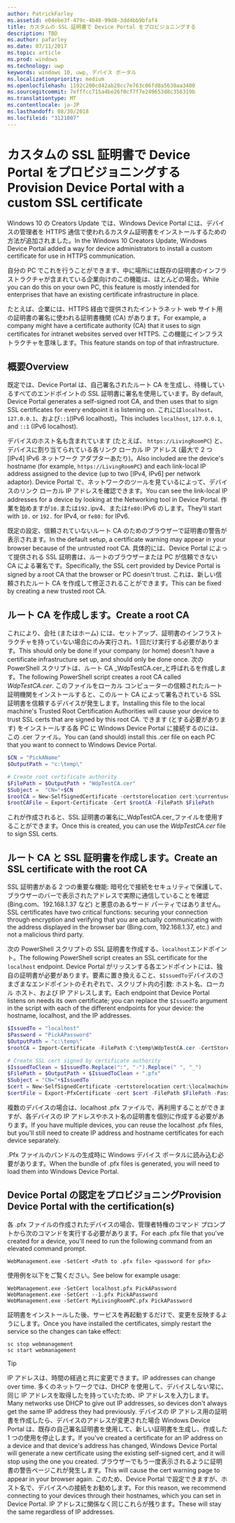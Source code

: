 ```yaml
---
author: PatrickFarley
ms.assetid: e04ebe3f-479c-4b48-99d8-3dd4bb9bfaf4
title: カスタムの SSL 証明書で Device Portal をプロビジョニングする
description: TBD
ms.author: pafarley
ms.date: 07/11/2017
ms.topic: article
ms.prod: windows
ms.technology: uwp
keywords: windows 10, uwp, デバイス ポータル
ms.localizationpriority: medium
ms.openlocfilehash: 1192c200cd42ab28cc7e763c06fd8a5638aa3400
ms.sourcegitcommit: 7efffcc715a4be26f0cf7f7e249653d8c356319b
ms.translationtype: MT
ms.contentlocale: ja-JP
ms.lasthandoff: 08/30/2018
ms.locfileid: "3121007"
---
```

# <a name="provision-device-portal-with-a-custom-ssl-certificate"></a><span data-ttu-id="a698e-104">カスタムの SSL 証明書で Device Portal をプロビジョニングする</span><span class="sxs-lookup"><span data-stu-id="a698e-104">Provision Device Portal with a custom SSL certificate</span></span>
<span data-ttu-id="a698e-105">Windows 10 の Creators Update では、Windows Device Portal には、デバイスの管理者を HTTPS 通信で使われるカスタム証明書をインストールするための方法が追加されました。</span><span class="sxs-lookup"><span data-stu-id="a698e-105">In the Windows 10 Creators Update, Windows Device Portal added a way for device administrators to install a custom certificate for use in HTTPS communication.</span></span> 

<span data-ttu-id="a698e-106">自分の PC でこれを行うことができます、中に場所には既存の証明書のインフラストラクチャが含まれている企業向けのこの機能は、ほとんどの場合。</span><span class="sxs-lookup"><span data-stu-id="a698e-106">While you can do this on your own PC, this feature is mostly intended for enterprises that have an existing certificate infrastructure in place.</span></span>  

<span data-ttu-id="a698e-107">たとえば、企業には、HTTPS 経由で提供されたイントラネット web サイト用の証明書の署名に使われる証明書機関 (CA) があります。</span><span class="sxs-lookup"><span data-stu-id="a698e-107">For example, a company might have a certificate authority (CA) that it uses to sign certificates for intranet websites served over HTTPS.</span></span> <span data-ttu-id="a698e-108">この機能にインフラストラクチャを意味します。</span><span class="sxs-lookup"><span data-stu-id="a698e-108">This feature stands on top of that infrastructure.</span></span> 

## <a name="overview"></a><span data-ttu-id="a698e-109">概要</span><span class="sxs-lookup"><span data-stu-id="a698e-109">Overview</span></span>
<span data-ttu-id="a698e-110">既定では、Device Portal は、自己署名されたルート CA を生成し、待機しているすべてのエンドポイントの SSL 証明書に署名を使用しています。</span><span class="sxs-lookup"><span data-stu-id="a698e-110">By default, Device Portal generates a self-signed root CA, and then uses that to sign SSL certificates for every endpoint it is listening on.</span></span> <span data-ttu-id="a698e-111">これには`localhost`、 `127.0.0.1`、および`::1`(IPv6 localhost)。</span><span class="sxs-lookup"><span data-stu-id="a698e-111">This includes `localhost`, `127.0.0.1`, and `::1` (IPv6 localhost).</span></span>

<span data-ttu-id="a698e-112">デバイスのホスト名も含まれています (たとえば、 `https://LivingRoomPC`) と、デバイスに割り当てられている各リンク ローカル IP アドレス (最大で 2 つ [IPv4] IPv6 ネットワーク アダプターあたり)。</span><span class="sxs-lookup"><span data-stu-id="a698e-112">Also included are the device's hostname (for example, `https://LivingRoomPC`) and each link-local IP address assigned to the device (up to two [IPv4, IPv6] per network adaptor).</span></span> <span data-ttu-id="a698e-113">Device Portal で、ネットワークのツールを見ているによって、デバイスのリンク ローカル IP アドレスを確認できます。</span><span class="sxs-lookup"><span data-stu-id="a698e-113">You can see the link-local IP addresses for a device by looking at the Networking tool in Device Portal.</span></span> <span data-ttu-id="a698e-114">作業を始めますが`10.`または`192.`ipv4、または`fe80:`IPv6 のします。</span><span class="sxs-lookup"><span data-stu-id="a698e-114">They'll start with `10.` or `192.` for IPv4, or `fe80:` for IPv6.</span></span> 

<span data-ttu-id="a698e-115">既定の設定、信頼されていないルート CA のためのブラウザーで証明書の警告が表示されます。</span><span class="sxs-lookup"><span data-stu-id="a698e-115">In the default setup, a certificate warning may appear in your browser because of the untrusted root CA.</span></span> <span data-ttu-id="a698e-116">具体的には、Device Portal によって提供される SSL 証明書は、ルートのブラウザーまたは PC が信頼できない CA による署名です。</span><span class="sxs-lookup"><span data-stu-id="a698e-116">Specifically, the SSL cert provided by Device Portal is signed by a root CA that the browser or PC doesn't trust.</span></span> <span data-ttu-id="a698e-117">これは、新しい信頼されたルート CA を作成して修正されることができます。</span><span class="sxs-lookup"><span data-stu-id="a698e-117">This can be fixed by creating a new trusted root CA.</span></span>

## <a name="create-a-root-ca"></a><span data-ttu-id="a698e-118">ルート CA を作成します。</span><span class="sxs-lookup"><span data-stu-id="a698e-118">Create a root CA</span></span>

<span data-ttu-id="a698e-119">これにより、会社 (またはホーム) には、セットアップ、証明書のインフラストラクチャを持っていない場合にのみ実行され、1 回だけ実行する必要があります。</span><span class="sxs-lookup"><span data-stu-id="a698e-119">This should only be done if your company (or home) doesn't have a certificate infrastructure set up, and should only be done once.</span></span> <span data-ttu-id="a698e-120">次の PowerShell スクリプトは、ルート CA _WdpTestCA.cer_と呼ばれるを作成します。</span><span class="sxs-lookup"><span data-stu-id="a698e-120">The following PowerShell script creates a root CA called _WdpTestCA.cer_.</span></span> <span data-ttu-id="a698e-121">このファイルをローカル コンピューターの信頼されたルート証明機関をインストールすると、このルート CA によって署名されている SSL 証明書を信頼するデバイスが発生します。</span><span class="sxs-lookup"><span data-stu-id="a698e-121">Installing this file to the local machine's Trusted Root Certification Authorities will cause your device to trust SSL certs that are signed by this root CA.</span></span> <span data-ttu-id="a698e-122">できます (とする必要があります) をインストールする各 PC に Windows Device Portal に接続するのには、この .cer ファイル。</span><span class="sxs-lookup"><span data-stu-id="a698e-122">You can (and should) install this .cer file on each PC that you want to connect to Windows Device Portal.</span></span>  

```PowerShell
$CN = "PickAName"
$OutputPath = "c:\temp\"

# Create root certificate authority
$FilePath = $OutputPath + "WdpTestCA.cer"
$Subject =  "CN="+$CN
$rootCA = New-SelfSignedCertificate -certstorelocation cert:\currentuser\my -Subject $Subject -HashAlgorithm "SHA512" -KeyUsage CertSign,CRLSign
$rootCAFile = Export-Certificate -Cert $rootCA -FilePath $FilePath
```

<span data-ttu-id="a698e-123">これが作成されると、SSL 証明書の署名に_WdpTestCA.cer_ファイルを使用することができます。</span><span class="sxs-lookup"><span data-stu-id="a698e-123">Once this is created, you can use the _WdpTestCA.cer_ file to sign SSL certs.</span></span> 

## <a name="create-an-ssl-certificate-with-the-root-ca"></a><span data-ttu-id="a698e-124">ルート CA と SSL 証明書を作成します。</span><span class="sxs-lookup"><span data-stu-id="a698e-124">Create an SSL certificate with the root CA</span></span>

<span data-ttu-id="a698e-125">SSL 証明書がある 2 つの重要な機能: 暗号化で接続をセキュリティで保護して、ブラウザーのバーで表示されたアドレスで実際に通信していることを確認 (Bing.com、192.168.1.37 など) と悪意のあるサード パーティではありません。</span><span class="sxs-lookup"><span data-stu-id="a698e-125">SSL certificates have two critical functions: securing your connection through encryption and verifying that you are actually communicating with the address displayed in the browser bar (Bing.com, 192.168.1.37, etc.) and not a malicious third party.</span></span>

<span data-ttu-id="a698e-126">次の PowerShell スクリプトの SSL 証明書を作成する、`localhost`エンドポイント。</span><span class="sxs-lookup"><span data-stu-id="a698e-126">The following PowerShell script creates an SSL certificate for the `localhost` endpoint.</span></span> <span data-ttu-id="a698e-127">Device Portal がリッスンする各エンドポイントには、独自の証明書が必要があります。要素に置き換えること、`$IssuedTo`デバイスのさまざまなエンドポイントのそれぞれで、スクリプト内の引数: ホスト名、ローカル ホスト、および IP アドレスします。</span><span class="sxs-lookup"><span data-stu-id="a698e-127">Each endpoint that Device Portal listens on needs its own certificate; you can replace the `$IssuedTo` argument in the script with each of the different endpoints for your device: the hostname, localhost, and the IP addresses.</span></span>

```PowerShell
$IssuedTo = "localhost"
$Password = "PickAPassword"
$OutputPath = "c:\temp\"
$rootCA = Import-Certificate -FilePath C:\temp\WdpTestCA.cer -CertStoreLocation Cert:\CurrentUser\My\

# Create SSL cert signed by certificate authority
$IssuedToClean = $IssuedTo.Replace(":", "-").Replace(" ", "_")
$FilePath = $OutputPath + $IssuedToClean + ".pfx"
$Subject = "CN="+$IssuedTo
$cert = New-SelfSignedCertificate -certstorelocation cert:\localmachine\my -Subject $Subject -DnsName $IssuedTo -Signer $rootCA -HashAlgorithm "SHA512"
$certFile = Export-PfxCertificate -cert $cert -FilePath $FilePath -Password (ConvertTo-SecureString -String $Password -Force -AsPlainText)
```

<span data-ttu-id="a698e-128">複数のデバイスの場合は、localhost .pfx ファイルで、再利用することができますが、各デバイスの IP アドレスやホスト名の証明書を個別に作成する必要があります。</span><span class="sxs-lookup"><span data-stu-id="a698e-128">If you have multiple devices, you can reuse the localhost .pfx files, but you'll still need to create IP address and hostname certificates for each device separately.</span></span>

<span data-ttu-id="a698e-129">.Pfx ファイルのバンドルの生成時に Windows デバイス ポータルに読み込む必要があります。</span><span class="sxs-lookup"><span data-stu-id="a698e-129">When the bundle of .pfx files is generated, you will need to load them into Windows Device Portal.</span></span> 

## <a name="provision-device-portal-with-the-certifications"></a><span data-ttu-id="a698e-130">Device Portal の認定をプロビジョニング</span><span class="sxs-lookup"><span data-stu-id="a698e-130">Provision Device Portal with the certification(s)</span></span>

<span data-ttu-id="a698e-131">各 .pfx ファイルの作成されたデバイスの場合、管理者特権のコマンド プロンプトから次のコマンドを実行する必要があります。</span><span class="sxs-lookup"><span data-stu-id="a698e-131">For each .pfx file that you've created for a device, you'll need to run the following command from an elevated command prompt.</span></span>

```
WebManagement.exe -SetCert <Path to .pfx file> <password for pfx> 
```

<span data-ttu-id="a698e-132">使用例を以下をご覧ください。</span><span class="sxs-lookup"><span data-stu-id="a698e-132">See below for example usage:</span></span>
```
WebManagement.exe -SetCert localhost.pfx PickAPassword
WebManagement.exe -SetCert --1.pfx PickAPassword
WebManagement.exe -SetCert MyLivingRoomPC.pfx PickAPassword
```

<span data-ttu-id="a698e-133">証明書をインストールした後、サービスを再起動するだけで、変更を反映するようにします。</span><span class="sxs-lookup"><span data-stu-id="a698e-133">Once you have installed the certificates, simply restart the service so the changes can take effect:</span></span>

```
sc stop webmanagement
sc start webmanagement
```

> [!TIP]
> <span data-ttu-id="a698e-134">IP アドレスは、時間の経過と共に変更できます。</span><span class="sxs-lookup"><span data-stu-id="a698e-134">IP addresses can change over time.</span></span>
<span data-ttu-id="a698e-135">多くのネットワークでは、DHCP を使用して、デバイスしない常に、同じ IP アドレスを取得したを持っていたため、IP アドレスを入力します。</span><span class="sxs-lookup"><span data-stu-id="a698e-135">Many networks use DHCP to give out IP addresses, so devices don't always get the same IP address they had previously.</span></span> <span data-ttu-id="a698e-136">デバイスの IP アドレス用の証明書を作成したら、デバイスのアドレスが変更された場合 Windows Device Portal は、既存の自己署名証明書を使用して、新しい証明書を生成し、作成した 1 つの使用を停止します。</span><span class="sxs-lookup"><span data-stu-id="a698e-136">If you've created a certificate for an IP address on a device and that device's address has changed, Windows Device Portal will generate a new certificate using the existing self-signed cert, and it will stop using the one you created.</span></span> <span data-ttu-id="a698e-137">ブラウザーでもう一度表示されるように証明書の警告ページこれが発生します。</span><span class="sxs-lookup"><span data-stu-id="a698e-137">This will cause the cert warning page to appear in your browser again.</span></span> <span data-ttu-id="a698e-138">このため、Device Portal で設定できますが、ホスト名で、デバイスへの接続をお勧めします。</span><span class="sxs-lookup"><span data-stu-id="a698e-138">For this reason, we recommend connecting to your devices through their hostnames, which you can set in Device Portal.</span></span> <span data-ttu-id="a698e-139">IP アドレスに関係なく同じこれらが残ります。</span><span class="sxs-lookup"><span data-stu-id="a698e-139">These will stay the same regardless of IP addresses.</span></span>
